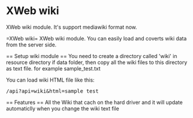 # XWeb wiki
XWeb wiki module. It's support mediawiki format now.


=XWeb wiki=
XWeb wiki module. You can easily load and coverts wiki data from the server side.

== Setup wiki module ==
You need to create a directory called 'wiki' in resource directory if data folder, then copy all the wiki files to this directory as text file. 
for example sample_test.txt

You can load wiki HTML file like this:
<pre>
/api?api=wiki&html=sample_test
</pre>

== Features ==
All the Wiki that cach on the hard driver and it will update automaticlly when you change the wiki text file
